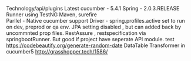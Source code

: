 Technology/api/plugins
Latest cucumber - 5.4.1
Spring - 2.0.3.RELEASE
Runner using TestNG
Maven, surefire  
Parllel - Native cucumber support
Driver - 
spring.profiles.active set to run on dev, preprod or qa env.
JPA setting disabled , but can added back by uncommnted prop files.
RestAssure , restspecification via springbootRunner. But good if project have seperate API module.
test https://codebeautify.org/generate-random-date
DataTable Transformer in cucumber5 http://grasshopper.tech/1586/